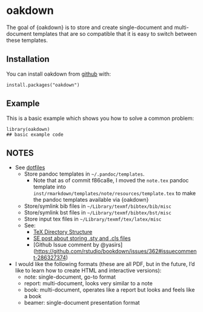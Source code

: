 
<!-- README.md is generated from README.Rmd. Please edit that file -->

# oakdown

<!-- badges: start -->
<!-- badges: end -->

The goal of {oakdown} is to store and create single-document and
multi-document templates that are so compatible that it is easy to
switch between these templates.

## Installation

You can install oakdown from
[github](https://github.com/omkarakatta/oakdown) with:

    install.packages("oakdown")

## Example

This is a basic example which shows you how to solve a common problem:

    library(oakdown)
    ## basic example code

## NOTES

-   See [dotfiles](https://github.com/omkarakatta/dotfiles)
    -   Store pandoc templates in `~/.pandoc/templates`.
        -   Note that as of commit f86ca8e, I moved the `note.tex`
            pandoc template into
            `inst/rmarkdown/templates/note/resources/template.tex` to
            make the pandoc templates available via {oakdown}
    -   Store/symlink bib files in `~/Library/texmf/bibtex/bib/misc`
    -   Store/symlink bst files in `~/Library/texmf/bibtex/bst/misc`
    -   Store input tex files in `~/Library/texmf/tex/latex/misc`
    -   See:
        -   [TeX Directory
            Structure](http://tug.org/tds/tds.html#Local-additions)
        -   [SE post about storing .sty and .cls
            files](https://tex.stackexchange.com/questions/1137/where-do-i-place-my-own-sty-or-cls-files-to-make-them-available-to-all-my-te)
        -   \[Github Issue comment by
            @yasirs\](<a href="https://github.com/rstudio/bookdown/issues/362#issuecomment-286327374" class="uri">https://github.com/rstudio/bookdown/issues/362#issuecomment-286327374</a>)
-   I would like the following formats (these are all PDF, but in the
    future, I’d like to learn how to create HTML and interactive
    versions):
    -   note: single-document, go-to format
    -   report: multi-document, looks very similar to a note
    -   book: multi-document, operates like a report but looks and feels
        like a book
    -   beamer: single-document presentation format
